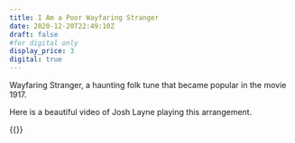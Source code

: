 ```yaml
---  
title: I Am a Poor Wayfaring Stranger
date: 2020-12-20T22:49:10Z
draft: false
#for digital only
display_price: 3
digital: true
---
```


Wayfaring Stranger, a haunting folk tune that became popular in the movie 1917.

Here is a beautiful video of Josh Layne playing this arrangement.  

{{<youtube C2dvlReKVV8>}}
